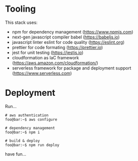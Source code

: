 # Tooling
This stack uses:
  - npm for dependency management (https://www.npmjs.com)
  - next-gen javascript compiler babel (https://babeljs.io)
  - javascript linter eslint for code quality (https://eslint.org)
  - prettier for code formating (https://prettier.io)
  - jest for unit testing (https://jestjs.io)
  - cloudformation as IaC framework (https://aws.amazon.com/cloudformation/)
  - serverless framework for package and deployment support (https://www.serverless.com)

# Deployment

Run...

```console
# aws authentication
foo@bar:~$ aws configure

# dependency management
foo@bar:~$ npm i 

# build & deploy
foo@bar:~$ npm run deploy 
``` 

have fun...


